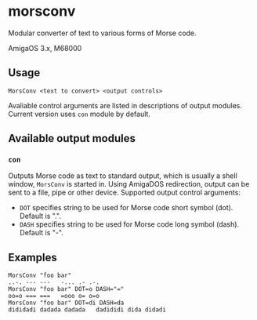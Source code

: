 # morsconv
Modular converter of text to various forms of Morse code.

AmigaOS 3.x, M68000

## Usage
`MorsConv <text to convert> <output controls>`

Avaliable control arguments are listed in descriptions of output modules. Current version uses `con` module by default.

## Available output modules
### `con`
Outputs Morse code as text to standard output, which is usually a shell window, `MorsConv` is started in. Using AmigaDOS redirection, output can be sent to a file, pipe or other device. Supported output control arguments:
* `DOT` specifies string to be used for Morse code short symbol (dot). Default is ".".
* `DASH` specifies string to be used for Morse code long symbol (dash). Default is "-".

## Examples
```
MorsConv "foo bar"
..-. --- ---   -... .- .-.
MorsConv "foo bar" DOT=o DASH="="
oo=o === ===   =ooo o= o=o
MorsConv "foo bar" DOT=di DASH=da
dididadi dadada dadada   dadididi dida didadi
```
